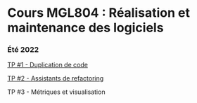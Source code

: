 # Cours MGL804 : Réalisation et maintenance des logiciels

### Été 2022

[TP #1 - Duplication de code](https://github.com/ETS-MGL804/E22/blob/main/TP%201/TP1%20-%20Duplication%20du%20code.md)

[TP #2 - Assistants de refactoring](https://github.com/ETS-MGL804/E22/blob/main/TP%202/TP2%20-%20Assistants%20de%20Refactoring.md)

TP #3 - Métriques et visualisation
